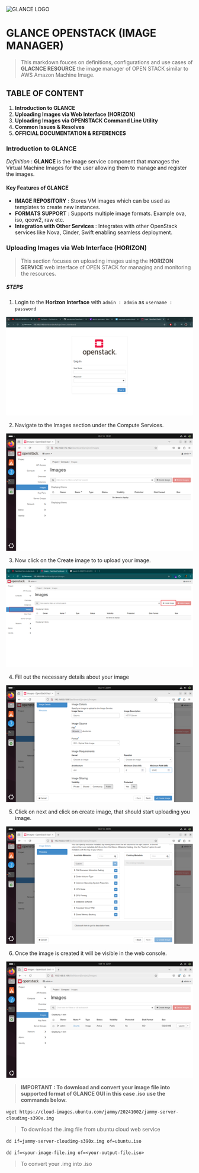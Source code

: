 ![GLANCE LOGO](https://gitlab.in2p3.fr/uploads/-/system/project/avatar/6720/OpenStack_Project_Glance_mascot.png)

# GLANCE OPENSTACK (IMAGE MANAGER)

> This markdown fouces on definitions, configurations and use cases of **GLACNCE RESOURCE** the image manager of OPEN STACK similar to AWS Amazon Machine Image.

## TABLE OF CONTENT

1. **Introduction to GLANCE**
2. **Uploading Images via Web Interface (HORIZON)**
3. **Uploading Images via OPENSTACK Command Line Utility**
4. **Common Issues & Resolves**
5. **OFFICIAL DOCUMENTATION & REFERENCES**

### Introduction to GLANCE

_Definition_ : **GLANCE** is the image service component that manages the Virtual Machine Images for the user allowing them to manage and register the images.

#### Key Features of GLANCE

- **IMAGE REPOSITORY** : Stores VM images which can be used as templates to create new instances.
- **FORMATS SUPPORT** : Supports multiple image formats. Example ova, iso, qcow2, raw etc.
- **Integration with Other Services** : Integrates with other OpenStack services like Nova, Cinder, Swift enabling seamless deployment.

### Uploading Images via Web Interface (HORIZON)

> This section focuses on uploading images using the **HORIZON SERVICE** web interface of OPEN STACK for managing and monitoring the resources.

##### STEPS

1. Login to the **Horizon Interface** with `admin : admin` as `username : password`

![Horizon Login Panel](/images/general/login.png)

2. Navigate to the Images section under the Compute Services.

![Glance Image Manager](/images/glance-gui/glance.png)

3. Now click on the Create image to to upload your image.

![Glance Image Manager](/images/glance-gui/image-upload.png)

4. Fill out the necessary details about your image

![Configuring Your Image](/images/glance-gui/configurations.png)

5. Click on next and click on create image, that should start uploading you image.

![Uploading Image](/images/glance-gui/create-image.png)

6. Once the image is created it will be visible in the web console.

![Image Uploaded](/images/glance-gui/created-image.png)

> **IMPORTANT : To download and convert your image file into supported format of GLANCE GUI in this case .iso use the commands below.**

`wget https://cloud-images.ubuntu.com/jammy/20241002/jammy-server-cloudimg-s390x.img`

> To download the .img file from ubuntu cloud web service

`dd if=jammy-server-cloudimg-s390x.img of=ubuntu.iso`

`dd if=<your-image-file.img of=<your-output-file.iso>`

> To convert your .img into .iso
